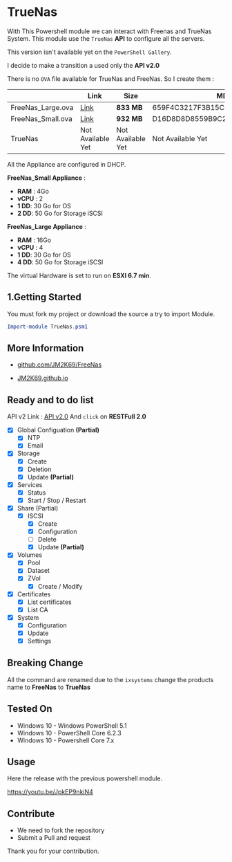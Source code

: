 # TrueNas

With This Powershell module we can interact with Freenas and TrueNas System. This module use the `TrueNas` **API** to configure all the servers. 

This version isn't available yet on the `PowerShell Gallery`.

I decide to make a transition a used only the **API v2.0**

There is no `OVA` file available for TrueNas and FreeNas. So I create them :

|  |Link  |Size  |MD5  |
|---------|---------|---------|---------|
|FreeNas_Large.ova     |[Link](https://www.dropbox.com/s/gcd06u23fxnx94x/FreeNas_Large.ova?dl=0)         |**833 MB** |659F4C3217F3B15C99011B508F67ED15|
|FreeNas_Small.ova     |[Link](https://www.dropbox.com/s/iqwzjvf3fq1cqfm/FreeNas_Small.ova?dl=0)         |**932 MB**|D16D8D8D8559B9C223859311FF3F38EE|
|TrueNas     |  Not Available Yet  | Not Available Yet |  Not Available Yet  |

All the Appliance are configured in DHCP.

**FreeNas_Small Appliance** :
* **RAM** : 4Go
* **vCPU** : 2
* **1 DD**: 30 Go for OS
* **2 DD**: 50 Go for Storage iSCSI

**FreeNas_Large Appliance** :
* **RAM** : 16Go
* **vCPU** : 4
* **1 DD**: 30 Go for OS
* **4 DD**: 50 Go for Storage iSCSI

The virtual Hardware is set to run on **ESXI 6.7 min**.

##  1.Getting Started

You must fork my project or download the source a try to import Module.

```powershell
Import-module TrueNas.psm1
```

## More Information

* [github.com/JM2K69/FreeNas](https://github.com/JM2K69/FreeNas)

* [JM2K69.github.io](https://JM2K69.github.io)

## Ready and to do list

API v2 Link : [API v2.0](https://api.ixsystems.com/freenas/?__hstc=54333623.241142f386e1258ca53f3c147ee68408.1592915010750.1592915010750.1592915010750.1&__hssc=54333623.1.1592915010750&__hsfp=3538617992)
And `click` on **RESTFull 2.0**

- [X] Global Configuation **(Partial)**
    - [x] NTP
    - [x] Email
- [x] Storage
    - [x] Create
    - [x] Deletion
    - [x] Update **(Partial)**
- [x] Services
    - [X] Status
    - [X] Start / Stop / Restart
- [x] Share (Partial)
    - [x] ISCSI
         - [x] Create
         - [x] Configuration
         - [ ] Delete
         - [x] Update **(Partial)**
- [x] Volumes
    - [X] Pool
    - [X] Dataset
    - [X] ZVol
        - [X] Create / Modify
- [x] Certificates
    - [X] List certificates
    - [X] List CA
- [x] System
    - [X] Configuration
    - [X] Update
    - [X] Settings

## Breaking Change

All the command are renamed due to the `ixsystems` change the products name to **FreeNas** to **TrueNas**


## Tested On

* Windows 10 - Windows PowerShell 5.1
* Windows 10 - PowerShell Core 6.2.3
* Windows 10 - Powershell Core 7.x


## Usage

Here the release with the previous powershell module.

https://youtu.be/JpkEP9nkiN4

## Contribute

- We need to fork the repository
- Submit a Pull and request

Thank you for your contribution.
